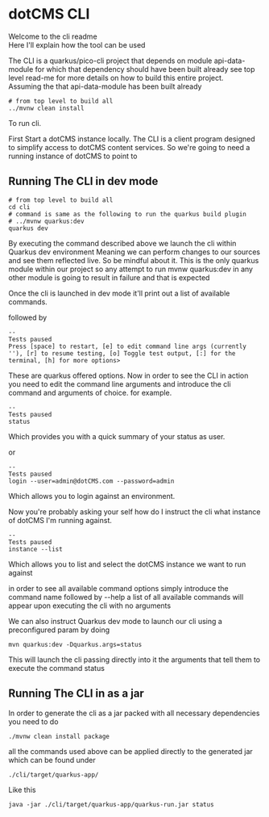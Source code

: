 # dotCMS CLI 

Welcome to the cli readme   
Here I'll explain how the tool can be used

The CLI is a quarkus/pico-cli project that depends on module api-data-module for which that dependency should have been built already see top level read-me for more details on how to build this entire project.  
Assuming the that api-data-module has been built already    

```shell script
# from top level to build all
../mvnw clean install
```

To run cli. 

First Start a dotCMS instance locally. The CLI is a client program designed to simplify access to dotCMS content services. So we're going to need a running instance of dotCMS to point to  

## Running The CLI in dev mode

```shell script
# from top level to build all
cd cli
# command is same as the following to run the quarkus build plugin
# ../mvnw quarkus:dev 
quarkus dev
```
By executing the command described above we launch the cli within Quarkus dev environment 
Meaning we can perform changes to our sources and see them reflected live. So be mindful about it.
This is the only quarkus module within our project so any attempt to run mvnw quarkus:dev 
in any other module is going to result in failure and that is expected

Once the cli is launched in dev mode it'll print out a list of available commands.

followed by 

```shell script
--
Tests paused
Press [space] to restart, [e] to edit command line args (currently ''), [r] to resume testing, [o] Toggle test output, [:] for the terminal, [h] for more options>
```
These are quarkus offered options. 
Now in order to see the CLI in action you need to edit the command line arguments and introduce the cli command and arguments of choice. for example.

```shell script
--
Tests paused
status
```
Which provides you with a quick summary of your status as user. 

or

```shell script
--
Tests paused
login --user=admin@dotCMS.com --password=admin
```
Which allows you to login against an environment. 

Now you're probably asking your self how do I instruct the cli what instance of dotCMS I'm running against.

```shell script
--
Tests paused
instance --list
```
Which allows you to list and select the dotCMS instance we want to run against

in order to see all available command options simply introduce the command name followed by --help
a list of all available commands will appear upon executing the cli with no arguments 

We can also instruct Quarkus dev mode to launch our cli using a preconfigured param by doing 

```shell script
mvn quarkus:dev -Dquarkus.args=status
```

This will launch the cli passing directly into it the arguments that tell them to execute the command status 

## Running The CLI in as a jar

In order to generate the cli as a jar packed with all necessary dependencies you need to do

```shell script
./mvnw clean install package
```
all the commands used above can be applied directly to the generated jar which can be found under 

```shell script
./cli/target/quarkus-app/
```
Like this 

```shell script
java -jar ./cli/target/quarkus-app/quarkus-run.jar status
```




